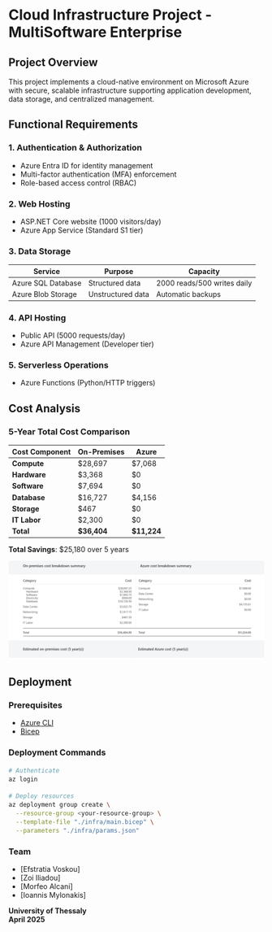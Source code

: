 # Cloud Infrastructure Project - MultiSoftware Enterprise

## Project Overview
This project implements a cloud-native environment on Microsoft Azure with secure, scalable infrastructure supporting application development, data storage, and centralized management.

## Functional Requirements

### 1. Authentication & Authorization
- Azure Entra ID for identity management
- Multi-factor authentication (MFA) enforcement
- Role-based access control (RBAC)

### 2. Web Hosting
- ASP.NET Core website (1000 visitors/day)
- Azure App Service (Standard S1 tier)

### 3. Data Storage
| Service | Purpose | Capacity |
|---------|---------|----------|
| Azure SQL Database | Structured data | 2000 reads/500 writes daily |
| Azure Blob Storage | Unstructured data | Automatic backups |

### 4. API Hosting
- Public API (5000 requests/day)
- Azure API Management (Developer tier)

### 5. Serverless Operations
- Azure Functions (Python/HTTP triggers)

## Cost Analysis

### 5-Year Total Cost Comparison
| Cost Component       | On-Premises | Azure  |
|----------------------|-------------|--------|
| **Compute**          | $28,697     | $7,068 |
| **Hardware**         | $3,368      | $0     |
| **Software**         | $7,694      | $0     |
| **Database**         | $16,727     | $4,156 |
| **Storage**          | $467        | $0     |
| **IT Labor**         | $2,300      | $0     |
| **Total**            | **$36,404** | **$11,224** |

**Total Savings**: $25,180 over 5 years

![Detailed Cost Breakdown](./Estimated%20billing/Cost.png)

## Deployment

### Prerequisites
- [Azure CLI](https://docs.microsoft.com/cli/azure/install-azure-cli)
- [Bicep](https://learn.microsoft.com/azure/azure-resource-manager/bicep/install)

### Deployment Commands
```bash
# Authenticate
az login

# Deploy resources
az deployment group create \
  --resource-group <your-resource-group> \
  --template-file "./infra/main.bicep" \
  --parameters "./infra/params.json"

```
### Team
- [Efstratia Voskou]  
- [Zoi Iliadou]  
- [Morfeo Alcani] 
- [Ioannis Mylonakis] 

**University of Thessaly**  
**April 2025**  